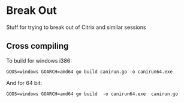 # Break Out

Stuff for trying to break out of Citrix and similar sessions

## Cross compiling

To build for windows i386:

```
GOOS=windows GOARCH=amd64 go build canirun.go -o canirun64.exe
```

And for 64 bit:

```
GOOS=windows GOARCH=amd64 go build  -o canirun64.exe  canirun.go
```
